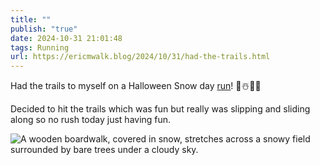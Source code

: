 ```yaml
---
title: ""
publish: "true"
date: 2024-10-31 21:01:48
tags: Running
url: https://ericmwalk.blog/2024/10/31/had-the-trails.html
---
```


Had the trails to myself on a Halloween Snow day [run](https://strava.com/activities/12792859333)! 🎃☃️🏃‍♂️

Decided to hit the trails which was fun but really was slipping and sliding along so no rush today just having fun.

![A wooden boardwalk, covered in snow, stretches across a snowy field surrounded by bare trees under a cloudy sky.](https://ericmwalk.blog/uploads/2024/img-0645.jpeg)